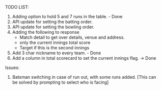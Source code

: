 TODO LIST:

1. Adding option to hold 5 and 7 runs in the table. - Done
2. API update for setting the batting order.
3. API update for setting the bowling order.
4. Adding the following to response
   - Match detail to get over details, venue and address.
   - only the current innings total score
   - Target if this is the second innings
5. Add 3 char nickname to every team. - Done
6. Add a column in total scorecard to set the current innings flag. -> Done

Issues:

1. Batsman switching in case of run out, with some
   runs added. [This can be solved by prompting to select
   who is facing]
